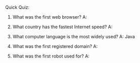 Quick Quiz:

1. What was the first web browser?
A:

2. What country has the fastest Internet speed?
A:

3. What computer language is the most widely used?
A: Java

4. What was the first registered domain?
A:

5. What was the first robot used for?
A:
